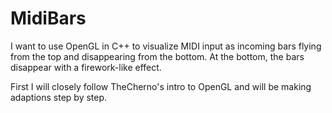# MidiBars
I want to use OpenGL in C++ to visualize MIDI input as incoming bars flying from the top and disappearing from the bottom. At the bottom, the bars disappear with a firework-like effect.

First I will closely follow TheCherno's intro to OpenGL and will be making adaptions step by step.
